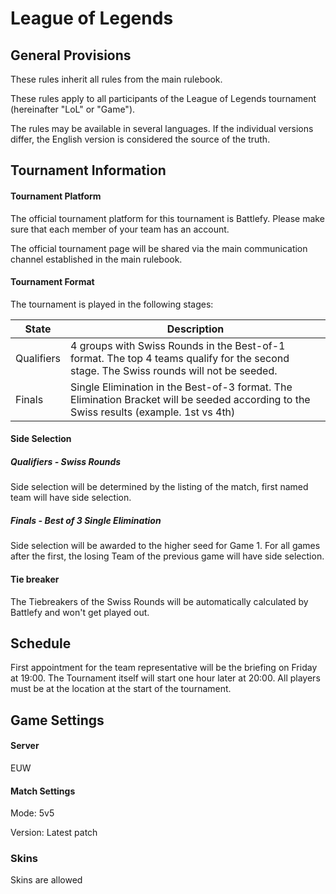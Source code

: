 # League of Legends

## General Provisions

These rules inherit all rules from the main rulebook.

These rules apply to all participants of the League of Legends tournament (hereinafter "LoL" or "Game").

The rules may be available in several languages. If the individual versions differ, the English version is considered the source of the truth.

## Tournament Information

#### Tournament Platform

The official tournament platform for this tournament is Battlefy.
Please make sure that each member of your team has an account.

The official tournament page will be shared via the main communication channel established in the main rulebook.

#### Tournament Format

The tournament is played in the following stages:

| State      | Description                                                                                                                             |
|------------|-----------------------------------------------------------------------------------------------------------------------------------------|
| Qualifiers | 4 groups with Swiss Rounds in the Best-of-1 format. The top 4 teams qualify for the second stage. The Swiss rounds will not be seeded.  |
| Finals     | Single Elimination in the Best-of-3 format. The Elimination Bracket will be seeded according to the Swiss results (example. 1st vs 4th) |

#### Side Selection

##### Qualifiers - Swiss Rounds

Side selection will be determined by the listing of the match, first named team will have side selection.

##### Finals - Best of 3 Single Elimination

Side selection will be awarded to the higher seed for Game 1. For all games after the first, the losing Team of the previous game will have side selection.

#### Tie breaker

The Tiebreakers of the Swiss Rounds will be automatically calculated by Battlefy and won't get played out.

## Schedule

First appointment for the team representative will be the briefing on Friday at 19:00. The Tournament itself will start one hour later at 20:00.
All players must be at the location at the start of the tournament.

## Game Settings

#### Server

EUW

#### Match Settings

Mode: 5v5

Version: Latest patch

### Skins

Skins are allowed
